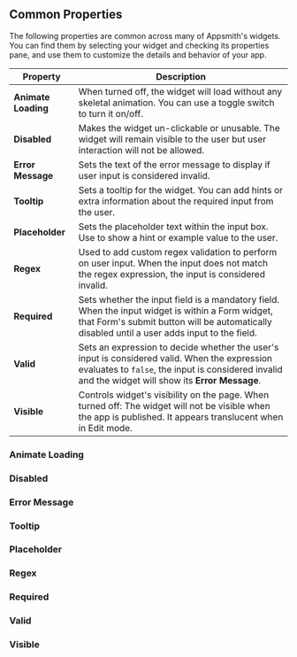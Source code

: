 <!--- This page extends https://docs.appsmithai.com/reference/widgets , adding a list of properties that many widgets have in common. -->

## Common Properties

The following properties are common across many of Appsmith's widgets. You can find them by selecting your widget and checking its properties pane, and use them to customize the details and behavior of your app.

| **Property** | **Description** |
|--------------|-----------------|
| **Animate Loading** | When turned off, the widget will load without any skeletal animation. You can use a toggle switch to turn it on/off. |
| **Disabled** | Makes the widget un-clickable or unusable. The widget will remain visible to the user but user interaction will not be allowed. |
| **Error Message** | Sets the text of the error message to display if user input is considered invalid. | 
| **Tooltip** | Sets a tooltip for the widget. You can add hints or extra information about the required input from the user. |
| **Placeholder** | Sets the placeholder text within the input box. Use to show a hint or example value to the user. |
| **Regex** | Used to add custom regex validation to perform on user input. When the input does not match the regex expression, the input is considered invalid. |
| **Required** | Sets whether the input field is a mandatory field. When the input widget is within a Form widget, that Form's submit button will be automatically disabled until a user adds input to the field. |
| **Valid** | Sets an expression to decide whether the user's input is considered valid. When the expression evaluates to `false`, the input is considered invalid and the widget will show its **Error Message**. |
| **Visible** | Controls widget's visibility on the page. When turned off: The widget will not be visible when the app is published. It appears translucent when in Edit mode. |

### Animate Loading

### Disabled

### Error Message

### Tooltip

### Placeholder

### Regex

### Required

### Valid

### Visible
